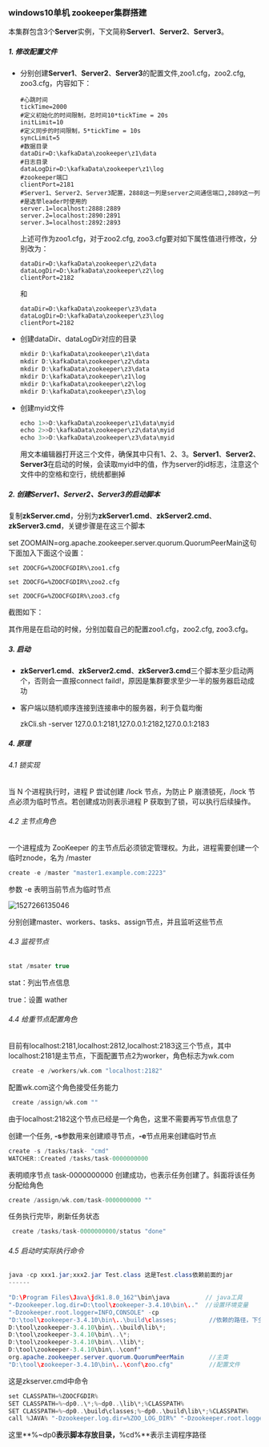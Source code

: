 ### windows10单机 zookeeper集群搭建

本集群包含3个**Server**实例，下文简称**Server1**、**Server2**、**Server3**。

##### 1. 修改配置文件

 * 分别创建**Server1**、**Server2**、**Server3**的配置文件,zoo1.cfg，zoo2.cfg, zoo3.cfg，内容如下：

   ``` properties
   #心跳时间
   tickTime=2000
   #定义初始化的时间限制，总时间10*tickTime = 20s
   initLimit=10
   #定义同步的时间限制，5*tickTime = 10s  
   syncLimit=5
   #数据目录
   dataDir=D:\kafkaData\zookeeper\z1\data
   #日志目录
   dataLogDir=D:\kafkaData\zookeeper\z1\log
   #zookeeper端口
   clientPort=2181
   #Server1、Server2、Server3配置，2888这一列是server之间通信端口,2889这一列
   #是选举leader时使用的
   server.1=localhost:2888:2889
   server.2=localhost:2890:2891
   server.3=localhost:2892:2893
   ```

   上述可作为zoo1.cfg，对于zoo2.cfg, zoo3.cfg要对如下属性值进行修改，分别改为：

   ```properties
   dataDir=D:\kafkaData\zookeeper\z2\data
   dataLogDir=D:\kafkaData\zookeeper\z2\log
   clientPort=2182
   ```

   和

   ``` properties
   dataDir=D:\kafkaData\zookeeper\z3\data
   dataLogDir=D:\kafkaData\zookeeper\z3\log
   clientPort=2182
   ```

* 创建dataDir、dataLogDir对应的目录

  ``` c
  mkdir D:\kafkaData\zookeeper\z1\data
  mkdir D:\kafkaData\zookeeper\z2\data
  mkdir D:\kafkaData\zookeeper\z3\data
  mkdir D:\kafkaData\zookeeper\z1\log
  mkdir D:\kafkaData\zookeeper\z2\log
  mkdir D:\kafkaData\zookeeper\z3\log
  ```

* 创建myid文件

  ```c
  echo 1>>D:\kafkaData\zookeeper\z1\data\myid
  echo 2>>D:\kafkaData\zookeeper\z2\data\myid
  echo 3>>D:\kafkaData\zookeeper\z3\data\myid
  ```

  用文本编辑器打开这三个文件，确保其中只有1、2、3。**Server1**、**Server2**、**Server3**在启动的时候，会读取myid中的值，作为server的id标志，注意这个文件中的空格和空行，统统都删掉

##### 2. 创建**Server1**、**Server2**、**Server3**的启动脚本 

复制**zkServer.cmd**，分别为**zkServer1.cmd**、**zkServer2.cmd**、**zkServer3.cmd**，关键步骤是在这三个脚本

set ZOOMAIN=org.apache.zookeeper.server.quorum.QuorumPeerMain这句下面加入下面这个设置：

``` 
set ZOOCFG=%ZOOCFGDIR%\zoo1.cfg
```

```
set ZOOCFG=%ZOOCFGDIR%\zoo2.cfg
```

```
set ZOOCFG=%ZOOCFGDIR%\zoo3.cfg
```

截图如下：

其作用是在启动的时候，分别加载自己的配置zoo1.cfg，zoo2.cfg, zoo3.cfg。

##### 3. 启动 

- **zkServer1.cmd**、**zkServer2.cmd**、**zkServer3.cmd**三个脚本至少启动两个，否则会一直报connect faild!，原因是集群要求至少一半的服务器启动成功

- 客户端以随机顺序连接到连接串中的服务器，利于负载均衡

  zkCli.sh -server 127.0.0.1:2181,127.0.0.1:2182,127.0.0.1:2183

##### 4. 原理

###### 4.1 锁实现

当 N 个进程执行时，进程 P 尝试创建 /lock 节点，为防止 P 崩溃锁死，/lock 节点必须为临时节点。若创建成功则表示进程 P 获取到了锁，可以执行后续操作。

###### 4.2 主节点角色 

一个进程成为 ZooKeeper 的主节点后必须锁定管理权。为此，进程需要创建一个临时znode，名为 /master

```c
create -e /master "master1.example.com:2223"
```

参数 -e 表明当前节点为临时节点

![1527266135046](C:\Users\wudey\AppData\Local\Temp\1527266135046.png)

分别创建master、workers、tasks、assign节点，并且监听这些节点

###### 4.3 监视节点 

``` c
stat /msater true
```

stat：列出节点信息

true：设置 wather

###### 4.4 给重节点配置角色

目前有localhost:2181,localhost:2812,localhost:2183这三个节点，其中localhost:2181是主节点，下面配置节点2为worker，角色标志为wk.com

```c
 create -e /workers/wk.com "localhost:2182"
```

配置wk.com这个角色接受任务能力

```c
 create /assign/wk.com ""
```

由于localhost:2182这个节点已经是一个角色，这里不需要再写节点信息了

创建一个任务, **-s**参数用来创建顺寻节点，**-e**节点用来创建临时节点

```c
create -s /tasks/task- "cmd"
WATCHER::Created /tasks/task-0000000000
```

表明顺序节点 task-0000000000 创建成功，也表示任务创建了。斜面将该任务分配给角色

```c
create /assign/wk.com/task-0000000000 ""
```

任务执行完毕，刷新任务状态

```c
 create /tasks/task-0000000000/status "done"
```

###### 4.5 启动时实际执行命令 

```java
java -cp xxx1.jar;xxx2.jar Test.class 这是Test.class依赖前面的jar
------ 
    
"D:\Program Files\Java\jdk1.8.0_162"\bin\java          // java工具
"-Dzookeeper.log.dir=D:\tool\zookeeper-3.4.10\bin\.."  //设置环境变量
"-Dzookeeper.root.logger=INFO,CONSOLE" -cp 
"D:\tool\zookeeper-3.4.10\bin\..\build\classes;         //依赖的路径，下全部包都可以用
D:\tool\zookeeper-3.4.10\bin\..\build\lib\*;
D:\tool\zookeeper-3.4.10\bin\..\*;
D:\tool\zookeeper-3.4.10\bin\..\lib\*;
D:\tool\zookeeper-3.4.10\bin\..\conf" 
org.apache.zookeeper.server.quorum.QuorumPeerMain       //主类
"D:\tool\zookeeper-3.4.10\bin\..\conf\zoo.cfg"          //配置文件
```

这是zkserver.cmd中命令

```c
set CLASSPATH=%ZOOCFGDIR%
SET CLASSPATH=%~dp0..\*;%~dp0..\lib\*;%CLASSPATH%
SET CLASSPATH=%~dp0..\build\classes;%~dp0..\build\lib\*;%CLASSPATH%
call %JAVA% "-Dzookeeper.log.dir=%ZOO_LOG_DIR%" "-Dzookeeper.root.logger=%ZOO_LOG4J_PROP%" -cp "%CLASSPATH%" %ZOOMAIN% "%ZOOCFG%" %*
```

这里**%~dp0**表示脚本存放目录，**%cd%**表示主调程序路径



